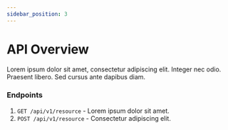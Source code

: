 ```yaml
---
sidebar_position: 3
---
```


# API Overview

Lorem ipsum dolor sit amet, consectetur adipiscing elit. Integer nec odio. Praesent libero. Sed cursus ante dapibus diam.

### Endpoints
1. `GET /api/v1/resource` - Lorem ipsum dolor sit amet.
2. `POST /api/v1/resource` - Consectetur adipiscing elit.